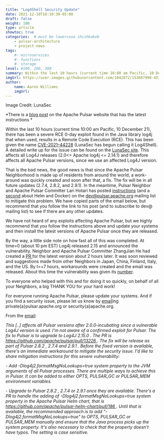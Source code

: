 ```yaml
---
title: "Log4Shell Security Update"
date: 2021-12-10T16:10:30-05:00
draft: false
weight: 100
type: article
showtoc: true
categories:  # must be lowercase shishkabob
    - pulsar-architecture
    - project-news
tags:
    #- microservices
    #- functions
    #- storage
level: #100, 200, 300
summary: Within the last 10 hours (current time 10:00 am Pacific, 10 December 21), there has been a severe RCE 0-day exploit found in the Java library log4j that when used, results in a Remote Code Execution (RCE).
imgUrl: https://user-images.githubusercontent.com/1042872/153687998-4532d5b6-252a-430a-a5cc-41cf0d96c873.png
author:
    name: Aaron Williams
    imgUrl:
---
```


Image Credit: LunaSec

*There is a [blog post](https://pulsar.apache.org/blog/2021/12/11/Log4j-CVE/) on the Apache Pulsar website that has the latest instructions *

Within the last 10 hours (current time 10:00 am Pacific, 10 December 21), there has been a severe RCE 0-day exploit found in the Java library log4j that when used, results in a Remote Code Execution (RCE). This has been given the name [CVE-2021–44228](https://nvd.nist.gov/vuln/detail/CVE-2021-44228) (LunaSec has begun calling it Log4Shell). A detailed write up for the issue can be found on the [LunaSec site](https://www.lunasec.io/docs/blog/log4j-zero-day/).
This affects all Log4J releases (2.0<= Apache log4j <= 2.14.1) and therefore affects all Apache Pulsar versions, since we use an affected Log4J version.

That is the bad news, the good news is that since the Apache Pulsar Neighborhood is made up of residents from around the world, a work-around was quickly created and soon after that, a fix. The fix will be in all future updates (2.7.4, 2.8.2, and 2.9.1). In the meantime, Pulsar Neighbor and Apache Pulsar Committer Lari Hotari has posted [instructions](https://lists.apache.org/thread/pf8wfzt09c2dv4z291httlgdwtc1495c) (and a [second](https://lists.apache.org/thread/pf8wfzt09c2dv4z291httlgdwtc1495c) about Helm and Docker) on the [dev@pulsar.apache.org](mailto:dev@pulsar.apache.org) mailing list to mitigate this problem. We have copied parts of the email below, but recommend that you follow the link to his post (and to subscribe to dev@ mailing list) to see if there are any other updates.

We have not heard of any exploits affecting Apache Pulsar, but we highly recommend that you follow the instructions above and update your systems and then install the latest versions of Apache Pulsar once they are released.

By the way, a little side note on how fast all of this was completed. At time=0 (about 10 pm EST) Log4j released 2.15 and announced the vulnerability. Neighbor and Apache Pulsar Committer ZhangJian He had created a [PR ](https://github.com/apache/pulsar/pull/13226#issuecomment-990643946)for the latest version about 2 hours later. It was soon reviewed and suggestions made from other Neighbors in Japan, China, Finland, Italy, and the US. By t=+7 hours, workarounds were created and the email was released. About this time the vulnerability was given its [number](https://nvd.nist.gov/vuln/detail/CVE-2021-44228).

To everyone who helped with this and for doing it so quickly, on behalf of all your Neighbors, a big THANK YOU for your hard work!

For everyone running Apache Pulsar, please update your systems. And if you find a security issue, please let us know by [email](https://lists.apache.org/thread/pf8wfzt09c2dv4z291httlgdwtc1495c)ing private{a}pulsar.apache.org or security{a}apache.org.

From the [email](https://lists.apache.org/thread/pf8wfzt09c2dv4z291httlgdwtc1495c):

_This [..] affects all Pulsar versions after 2.0.0-incubating since a
vulnerable Log4J version is used. I'm not aware of a confirmed exploit for
Pulsar. The fix to Pulsar is to upgrade to Log4J 2.15.0 . The PR is
https://github.com/apache/pulsar/pull/13226 . The fix will be release as
part of Pulsar 2.8.2 , 2.7.4 and 2.9.1 . Before the fixed version is
available, there's an immediate workaround to mitigate the security issue.
I'd like to share mitigation instructions for this severe vulnerability:_

_- Add -Dlog4j2.formatMsgNoLookups=true system property to the JVM arguments
of all Pulsar processes. There are multiple ways to achieve this in Pulsar.
It can be added to either OPTS, PULSAR_GC or PULSAR_MEM environment
variables._

_- Upgrade to Pulsar 2.8.2 , 2.7.4 or 2.9.1 once they are available.
There's a PR to handle the adding of -Dlog4j2.formatMsgNoLookups=true
system property in the Apache Pulsar Helm chart, that is
https://github.com/apache/pulsar-helm-chart/pull/186 . Until that is
available, the recommended approach is to add
"-Dlog4j2.formatMsgNoLookups=true" to OPTS, PULSAR_GC or PULSAR_MEM
manually and ensure that the Java process picks up the system property.
It's also necessary to check that the property doesn't have typos. The
setting is case sensitive._